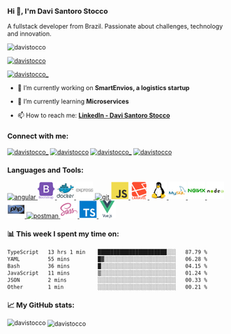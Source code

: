 <h3 align="left">Hi 👋, I'm Davi Santoro Stocco</h3>
<p align="left">A fullstack developer from Brazil. Passionate about challenges, technology and innovation.</p>

<p align="left"> <img src="https://komarev.com/ghpvc/?username=davistocco&label=Profile%20views&color=0e75b6&style=flat" alt="davistocco" /> </p>

<p align="left"> <a href="https://github.com/ryo-ma/github-profile-trophy"><img src="https://github-profile-trophy.vercel.app/?username=davistocco" alt="davistocco" /></a> </p>

<p align="left"> <a href="https://twitter.com/davistocco_" target="blank"><img src="https://img.shields.io/twitter/follow/davistocco_?logo=twitter&style=for-the-badge" alt="davistocco_" /></a> </p>

- 🚚 I’m currently working on **SmartEnvios, a logistics startup**

- 🌱 I’m currently learning **Microservices**

<!-- - 👯 I’m looking to collaborate on **Node and React projects** -->

- 📫 How to reach me: **[LinkedIn - Davi Santoro Stocco](https://linkedin.com/in/davistocco)**

<!-- - ⚡ Fun fact: **I like to produce comedy skits with my friends** -->

<h3 align="left">Connect with me:</h3>
<p align="left">
<a href="https://twitter.com/davistocco_" target="blank"><img align="center" src="https://raw.githubusercontent.com/rahuldkjain/github-profile-readme-generator/master/src/images/icons/Social/twitter.svg" alt="davistocco_" height="30" width="40" /></a>
<a href="https://linkedin.com/in/davistocco" target="blank"><img align="center" src="https://raw.githubusercontent.com/rahuldkjain/github-profile-readme-generator/master/src/images/icons/Social/linked-in-alt.svg" alt="davistocco" height="30" width="40" /></a>
<a href="https://instagram.com/davistocco_" target="blank"><img align="center" src="https://raw.githubusercontent.com/rahuldkjain/github-profile-readme-generator/master/src/images/icons/Social/instagram.svg" alt="davistocco_" height="30" width="40" /></a>
<a href="https://medium.com/davistocco" target="blank"><img align="center" src="https://raw.githubusercontent.com/rahuldkjain/github-profile-readme-generator/master/src/images/icons/Social/medium.svg" alt="davistocco" height="30" width="40" /></a>
</p>

<h3 align="left">Languages and Tools:</h3>
<p align="left"> <a href="https://angular.io" target="_blank" rel="noreferrer"> <img src="https://angular.io/assets/images/logos/angular/angular.svg" alt="angular" width="40" height="40"/> </a> <a href="https://getbootstrap.com" target="_blank" rel="noreferrer"> <img src="https://raw.githubusercontent.com/devicons/devicon/master/icons/bootstrap/bootstrap-plain-wordmark.svg" alt="bootstrap" width="40" height="40"/> </a> <a href="https://www.docker.com/" target="_blank" rel="noreferrer"> <img src="https://raw.githubusercontent.com/devicons/devicon/master/icons/docker/docker-original-wordmark.svg" alt="docker" width="40" height="40"/> </a> <a href="https://expressjs.com" target="_blank" rel="noreferrer"> <img src="https://raw.githubusercontent.com/devicons/devicon/master/icons/express/express-original-wordmark.svg" alt="express" width="40" height="40"/> </a> <a href="https://git-scm.com/" target="_blank" rel="noreferrer"> <img src="https://www.vectorlogo.zone/logos/git-scm/git-scm-icon.svg" alt="git" width="40" height="40"/> </a> <a href="https://developer.mozilla.org/en-US/docs/Web/JavaScript" target="_blank" rel="noreferrer"> <img src="https://raw.githubusercontent.com/devicons/devicon/master/icons/javascript/javascript-original.svg" alt="javascript" width="40" height="40"/> </a> <a href="https://laravel.com/" target="_blank" rel="noreferrer"> <img src="https://raw.githubusercontent.com/devicons/devicon/master/icons/laravel/laravel-plain-wordmark.svg" alt="laravel" width="40" height="40"/> </a> <a href="https://www.linux.org/" target="_blank" rel="noreferrer"> <img src="https://raw.githubusercontent.com/devicons/devicon/master/icons/linux/linux-original.svg" alt="linux" width="40" height="40"/> </a> <a href="https://www.mysql.com/" target="_blank" rel="noreferrer"> <img src="https://raw.githubusercontent.com/devicons/devicon/master/icons/mysql/mysql-original-wordmark.svg" alt="mysql" width="40" height="40"/> </a> <a href="https://www.nginx.com" target="_blank" rel="noreferrer"> <img src="https://raw.githubusercontent.com/devicons/devicon/master/icons/nginx/nginx-original.svg" alt="nginx" width="40" height="40"/> </a> <a href="https://nodejs.org" target="_blank" rel="noreferrer"> <img src="https://raw.githubusercontent.com/devicons/devicon/master/icons/nodejs/nodejs-original-wordmark.svg" alt="nodejs" width="40" height="40"/> </a> <a href="https://www.php.net" target="_blank" rel="noreferrer"> <img src="https://raw.githubusercontent.com/devicons/devicon/master/icons/php/php-original.svg" alt="php" width="40" height="40"/> </a> <a href="https://postman.com" target="_blank" rel="noreferrer"> <img src="https://www.vectorlogo.zone/logos/getpostman/getpostman-icon.svg" alt="postman" width="40" height="40"/> </a> <a href="https://sass-lang.com" target="_blank" rel="noreferrer"> <img src="https://raw.githubusercontent.com/devicons/devicon/master/icons/sass/sass-original.svg" alt="sass" width="40" height="40"/> </a> <a href="https://www.typescriptlang.org/" target="_blank" rel="noreferrer"> <img src="https://raw.githubusercontent.com/devicons/devicon/master/icons/typescript/typescript-original.svg" alt="typescript" width="40" height="40"/> </a> <a href="https://vuejs.org/" target="_blank" rel="noreferrer"> <img src="https://raw.githubusercontent.com/devicons/devicon/master/icons/vuejs/vuejs-original-wordmark.svg" alt="vuejs" width="40" height="40"/> </a> </p>

### 📊 This week I spent my time on:

<!--START_SECTION:waka-->

```text
TypeScript   13 hrs 1 min    ██████████████████████░░░   87.79 %
YAML         55 mins         █▓░░░░░░░░░░░░░░░░░░░░░░░   06.28 %
Bash         36 mins         █░░░░░░░░░░░░░░░░░░░░░░░░   04.15 %
JavaScript   11 mins         ▒░░░░░░░░░░░░░░░░░░░░░░░░   01.24 %
JSON         2 mins          ░░░░░░░░░░░░░░░░░░░░░░░░░   00.33 %
Other        1 min           ░░░░░░░░░░░░░░░░░░░░░░░░░   00.21 %
```

<!--END_SECTION:waka-->

### 📈 My GitHub stats:

<p><img align="left" src="https://github-readme-stats.vercel.app/api?username=davistocco&show_icons=true&locale=en&theme=nightowl" alt="davistocco" /></p>

<p>&nbsp;<img align="center" src="https://github-readme-stats.vercel.app/api/top-langs?username=davistocco&show_icons=true&locale=en&layout=compact&theme=nightowl" alt="davistocco" /></p>
